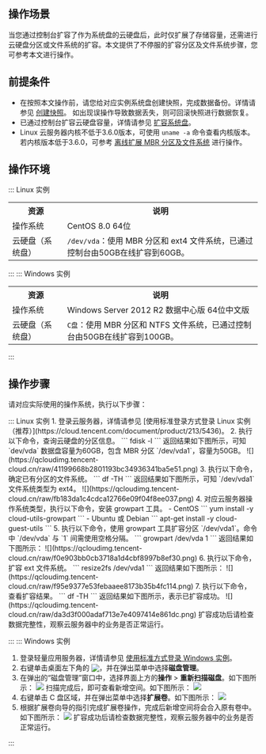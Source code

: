 ## 操作场景
当您通过控制台扩容了作为系统盘的云硬盘后，此时仅扩展了存储容量，还需进行云硬盘分区或文件系统的扩容。本文提供了不停服的扩容分区及文件系统步骤，您可参考本文进行操作。

## 前提条件
- 在按照本文操作前，请您给对应实例系统盘创建快照，完成数据备份。详情请参见 [创建快照](https://cloud.tencent.com/document/product/362/5755)。
如出现误操作导致数据丢失，则可回滚快照进行数据恢复。
- 已通过控制台扩容云硬盘容量，详情请参见 [扩容系统盘](https://cloud.tencent.com/document/product/362/5747#useCVMconsole)。
- Linux 云服务器内核不低于3.6.0版本，可使用 `uname -a` 命令查看内核版本。
若内核版本低于3.6.0，可参考 [离线扩展 MBR 分区及文件系统](https://cloud.tencent.com/document/product/362/53365) 进行操作。


## 操作环境
<dx-tabs>
::: Linux 实例
<table>
<tr>
<th width="22%">资源</th><th>说明</th>
</tr>
<tr>
<td>操作系统</td>
<td>CentOS 8.0 64位</td>
</tr>
<tr>
<td>云硬盘（系统盘）</td>
<td>
<code>/dev/vda</code>：使用 MBR 分区和 ext4 文件系统，已通过控制台由50GB在线扩容到60GB。
</td>
</tr>
</table>

:::
::: Windows 实例
<table>
<tr>
<th width="22%">资源</th><th>说明</th>
</tr>
<tr>
<td>操作系统</td>
<td>Windows Server 2012 R2 数据中心版 64位中文版</td>
</tr>
<tr>
<td>云硬盘（系统盘）</td>
<td>
<code>C盘</code>：使用 MBR 分区和 NTFS 文件系统，已通过控制台由50GB在线扩容到100GB。
</td>
</tr>
</table>


:::
</dx-tabs>



## 操作步骤
请对应实际使用的操作系统，执行以下步骤：

<dx-tabs>
::: Linux 实例
1. 登录云服务器，详情请参见 [使用标准登录方式登录 Linux 实例（推荐）](https://cloud.tencent.com/document/product/213/5436)。
2. 执行以下命令，查询云硬盘的分区信息。
```
fdisk -l
```
返回结果如下图所示，可知 `dev/vda` 数据盘容量为60GB，包含 MBR 分区 `/dev/vda1`，容量为50GB。
![](https://qcloudimg.tencent-cloud.cn/raw/41199668b2801193bc34936341ba5e51.png)
3. 执行以下命令，确定已有分区的文件系统。
```
df -TH
```
返回结果如下图所示，可知 `/dev/vda1` 文件系统类型为 ext4。
![](https://qcloudimg.tencent-cloud.cn/raw/fb183da1c4cdca12766e09f04f8ee037.png)
4. 对应云服务器操作系统类型，执行以下命令，安装 growpart 工具。
 - CentOS
```
yum install -y cloud-utils-growpart
```
 - Ubuntu 或 Debian
```
apt-get install -y cloud-guest-utils
```
5. 执行以下命令，使用 growpart 工具扩容分区 `/dev/vda1`。命令中 `/dev/vda` 与 `1` 间需使用空格分隔。
```
growpart /dev/vda 1
```
返回结果如下图所示：
![](https://qcloudimg.tencent-cloud.cn/raw/f0e903bb0cb3718a1d4cbf8997b8ef30.png)
6. 执行以下命令，扩容 ext 文件系统。
```
resize2fs /dev/vda1
```
返回结果如下图所示：
![](https://qcloudimg.tencent-cloud.cn/raw/f95e9377e53febaaee8173b35b4fc114.png)
7. 执行以下命令，查看扩容结果。
```
df -TH
```
返回结果如下图所示，表示已扩容成功。
![](https://qcloudimg.tencent-cloud.cn/raw/da3d3f000adaf713e7e4097414e861dc.png)
扩容成功后请检查数据完整性，观察云服务器中的业务是否正常运行。



:::
::: Windows 实例
1. 登录轻量应用服务器，详情请参见 [使用标准方式登录 Windows 实例](https://cloud.tencent.com/document/product/213/57778)。
2. 右键单击桌面左下角的 <img src="https://qcloudimg.tencent-cloud.cn/raw/d31f2d1c79409188f9465a041455b5cf.png" style="margin:-3px 0px">，并在弹出菜单中选择**磁盘管理**。
3. 在弹出的“磁盘管理”窗口中，选择界面上方的**操作** > **重新扫描磁盘**。如下图所示：
![](https://qcloudimg.tencent-cloud.cn/raw/47abc9330261bd3747fdb285543317a2.png)
扫描完成后，即可查看新增空间。如下图所示：
![](https://qcloudimg.tencent-cloud.cn/raw/d9a48e43f05f57a179674d20cad32ae7.png)
4. 右键单击 C 盘区域，并在弹出菜单中选择**扩展卷**。如下图所示：
![](https://qcloudimg.tencent-cloud.cn/raw/ff44a3627be9ac0ae19b55828b41ec00.png)
5. 根据扩展卷向导的指引完成扩展卷操作，完成后新增空间将会合入原有卷中。如下图所示：
![](https://qcloudimg.tencent-cloud.cn/raw/9764292fa6e4bb1b48aac122fd7c9169.png)
扩容成功后请检查数据完整性，观察云服务器中的业务是否正常运行。

:::
</dx-tabs>


